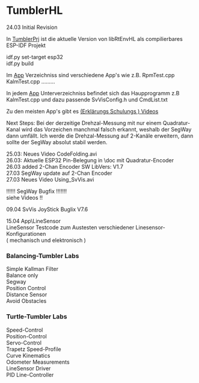 # TumblerHL
24.03 Initial Revision

In  [TumblerPrj](TumblerPrj) ist die aktuelle Version von  libRtEnvHL  als compilierbares
ESP-IDF  Projekt

idf.py set-target esp32  
idf.py build

Im  [App](App)  Verzeichniss sind verschiedene App's wie z.B.
RpmTest.cpp  KalmTest.cpp .........

In jedem [App](App) Unterverzeichniss befindet sich das Haupprogramm z.B KalmTest.cpp
und dazu passende SvVisConfig.h und CmdList.txt

Zu den meisten App's gibt es
[(Erklärungs Schulungs ) Videos](https://drive.google.com/drive/folders/169c7sWOlF6tPdowq96Qbc9-Uq1vyFpqL?usp=sharing)

Next Steps:
Bei der derzeitige Drehzal-Messung mit nur einem Quadratur-Kanal
wird das Vorzeichen manchmal falsch erkannt, weshalb der SegWay dann umfällt.
Ich werde die Drehzal-Messung auf 2-Kanäle erweitern, dann sollte der SegWay
absolut stabil werden.

25.03: Neues Video CodeFolding.avi  
26.03: Aktuelle ESP32 Pin-Belegung in \doc mit Quadratur-Encoder  
26.03 added 2-Chan Encoder SW  LibVers: V1.7  
27.03 SegWay update auf 2-Chan Encoder  
27.03 Neues Video Using_SvVis.avi

!!!!!! SegWay Bugfix !!!!!!!  
siehe Videos !!

09.04  SvVis JoyStick Buglix V7.6

15.04  App\LineSensor  
LineSensor Testcode zum Austesten verschiedener Linesensor-Konfigurationen  
( mechanisch und elektronisch )

### Balancing-Tumbler Labs 
Simple Kallman Filter  
Balance only  
Segway  
Position Control  
Distance Sensor  
Avoid Obstacles

### Turtle-Tumbler Labs
Speed-Control  
Position-Control  
Servo-Control  
Trapetz Speed-Profile  
Curve Kinematics  
Odometer Measurements  
LineSensor Driver  
PID Line-Controller

